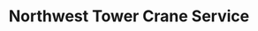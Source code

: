 ---
title: "Northwest Tower Crane Service"
url: /des-moines/northwest-tower-crane-service/
shop: Allgemein
---